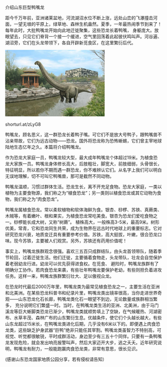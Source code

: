 介绍山东巨型鸭嘴龙


距今千万年前，亚洲诸莱盆地，河流湖沼水位不断上涨，远处山峦的飞瀑撞击河面，一望无垠的平原上，绿草地、森林生机盎然。夏季，一年最热闹季节到来了！每年此时，大批鸭嘴龙开始向此地迁徙聚集，这些恐龙长着鸭嘴，
身躯庞大。放眼望去，只见它们脊背一个接一个缓进，空气里回荡着此起彼伏鸣叫声。河谷遍、湖沼旁，它们在头龙带领下，各自开辟新觅食区，在这里繁衍后代。


![介绍山东巨型鸭嘴龙](https://github.com/ywangnccu/ywang/blob/main/images/Hadrosaurus.jpg)

shorturl.at/zLyG8

鸭嘴龙，顾名思义，这一群恐龙长着鸭子嘴。可它们不是放大号鸭子，跟鸭嘴兽不沾亲带故，它们为远古动物——恐龙。国外将恐龙称为恐怖蜥蜴，它们曾主宰地球陆地生态亿年之久。本篇将介绍鸭嘴龙。

作为恐龙大家庭一员，鸭嘴龙较大型，最大成年鸭嘴龙个体超过19米。为植食恐龙大家族一员。鸭嘴龙身体修长高大，后肢粗壮，脚宽大，前肢细弱，头骨很长，特征明显，所以若你不期而遇一群恐龙，你不难辨认它们。从名字上我们可以明白无误地理解，切不可叫它鸭嘴兽，那可是截然不同动物。

鸭嘴龙温顺，习惯过群体生活。恐龙生长，离不开充足食物。恐龙大家庭，一类以植物为主要食物源，我们称之为“植食恐龙”；另一类则以植食恐龙或其它动物为食物，我们称之为“肉食恐龙”。

鸭嘴龙属植食恐龙。常以柔软植物和软体海鲜为食。银杏、桫椤、苏铁、真蕨类、木贼等，有着嫩叶、根和果实，为植食恐龙常吃美食。银杏为恐龙们爱吃食物之一。桫椤能长成大树，又称“树蕨”。
植株高大，一般株高3-5米，最高9米。树形优美，常青，它和恐龙同生共荣，成为生物界在远古时代地球上的重要标志。它对研究恐龙兴衰，地质变迁具有重要参考价值。苏铁，高大挺拔，叶嫩，很合恐龙口味。现今苏铁，主要被人们观赏。另外，苏铁还有药用价值呢！

事实上，鸭嘴龙族群观念很强。喜欢三五百只成群结队，由头龙首领带队，随着季节轮回，过着迁徙生活。他们迁徙，主要循着食物走，头龙带队，壮龙会自觉保护着老弱幼龙行进。幼龙可以优先获得进食权。在觅食、
避险时，鸭嘴龙族群有了明确分工协作。若肉食恐龙来袭，有些壮年鸭嘴龙要保护老幼，有些则担负着进攻任务。这样一来，鸭嘴龙族群繁衍壮大、足以傲视众龙。

在恐龙时代最后2000万年里，鸭嘴龙类为最常见植食恐龙之一，主要生活在亚洲和北美洲。在某些恐龙科普书和纪录片里，鸭嘴龙类出镜率很高，当你走进世界奇观——山东恐龙化石长廊，鸭嘴龙类化石一眼望不到边，无论数量或族群相当繁多，
充分说明它们繁盛一时。当时，在鸭嘴龙类生活的亚洲、北美洲，由于马门溪龙等巨大蜥脚类恐龙已渐少，鸭嘴龙类就顺势填上了空缺，在气候暖热、河湖密布、水草丰茂、森林广布的山东繁衍生息。优越条件，使它们个头越长越大，有些山东龙超过15米长，在鸭嘴龙类进化后期，几乎没有6米以下的。即便遇上肉食恐龙类，这些缺乏护身武器“巨鸭”绝非只能任其宰割。鸭嘴龙类虽智力不特别高，可视觉、听觉都很敏锐，平时成群活动，身边至少有三五十个同伴。只要有一条鸭嘴龙发现危险，就会发出响亮报警叫声，然后大家迈开大步，逃之夭夭。近年研究说明，鸭嘴龙有耐力，一般能跑赢肉食恐龙类，非常有意思，很长见识。

 (感谢山东恐龙国家地质公园分享，若有侵权请告知）
